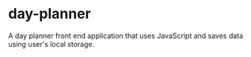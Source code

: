 # day-planner
A day planner front end application that uses JavaScript and saves data using user's local storage.  
